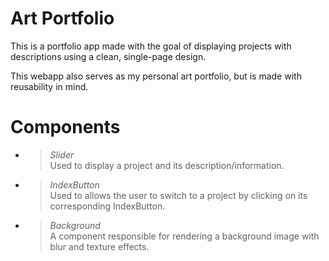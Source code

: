 # Art Portfolio

This is a portfolio app made with the goal of displaying projects with descriptions using a clean, single-page design.

This webapp also serves as my personal art portfolio, but is made with reusability in mind.

# Components

- > _Slider_  
  > Used to display a project and its description/information.
- > _IndexButton_  
  > Used to allows the user to switch to a project by clicking on its corresponding IndexButton.
- > _Background_  
  > A component responsible for rendering a background image with blur and texture effects.
